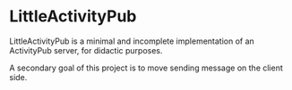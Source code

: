 # LittleActivityPub
LittleActivityPub is a minimal and incomplete implementation of an ActivityPub server, for didactic purposes.

A secondary goal of this project is to move sending message on the client side.
